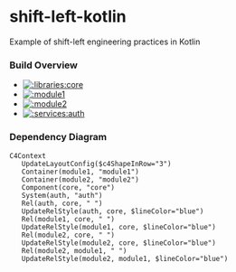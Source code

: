 # shift-left-kotlin
Example of shift-left engineering practices in Kotlin       

### Build Overview

- [![:libraries:core](https://github.com/albertlatacz/shift-left-kotlin/actions/workflows/core-build.yml/badge.svg)](https://github.com/albertlatacz/shift-left-kotlin/actions/workflows/core-build.yml)
- [![:module1](https://github.com/albertlatacz/shift-left-kotlin/actions/workflows/module1-build.yml/badge.svg)](https://github.com/albertlatacz/shift-left-kotlin/actions/workflows/module1-build.yml)
- [![:module2](https://github.com/albertlatacz/shift-left-kotlin/actions/workflows/module2-build.yml/badge.svg)](https://github.com/albertlatacz/shift-left-kotlin/actions/workflows/module2-build.yml)
- [![:services:auth](https://github.com/albertlatacz/shift-left-kotlin/actions/workflows/auth-build.yml/badge.svg)](https://github.com/albertlatacz/shift-left-kotlin/actions/workflows/auth-build.yml)

### Dependency Diagram

```mermaid
C4Context        
   UpdateLayoutConfig($c4ShapeInRow="3")                           
   Container(module1, "module1")
   Container(module2, "module2")
   Component(core, "core")
   System(auth, "auth")
   Rel(auth, core, " ") 
   UpdateRelStyle(auth, core, $lineColor="blue")
   Rel(module1, core, " ") 
   UpdateRelStyle(module1, core, $lineColor="blue")
   Rel(module2, core, " ") 
   UpdateRelStyle(module2, core, $lineColor="blue")
   Rel(module2, module1, " ") 
   UpdateRelStyle(module2, module1, $lineColor="blue")                
```